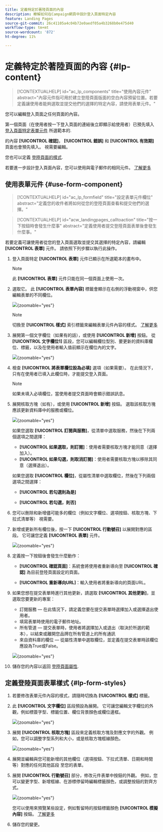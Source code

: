 ```yaml
---
title: 定義特定於著陸頁面的內容
description: 瞭解如何在Campaign網頁中設計登入頁面特定內容
feature: Landing Pages
source-git-commit: 26c41105a4c04b72e0aedf05a4b3268b0e475d40
workflow-type: tm+mt
source-wordcount: '872'
ht-degree: 11%

---
```


# 定義特定於著陸頁面的內容 {#lp-content}

>[!CONTEXTUALHELP]
>id="ac_lp_components"
>title="使用內容元件"
>abstract="內容元件指可用於建立登陸頁面版面的空白內容預留位置。若要定義讓使用者能夠選取並提交他們的選擇的特定內容，請使用表單元件。"

您可以編輯登入頁面之任何頁面的內容。


第一個頁面（在使用者按一下登入頁面的連結後立即顯示給使用者）已預先填入 [登入頁面特定表單元件](#use-form-component) 所選範本的<!-- to enable users to select and submit their choices-->.

的內容 **[!UICONTROL 確認]**， **[!UICONTROL 錯誤]** 和 **[!UICONTROL 有效期]** 頁面也會預先填入。 視需要編輯。

您也可以定義 [登陸頁面的樣式](#lp-form-styles).

若要進一步設計登入頁面內容，您可以使用與電子郵件的相同元件。 [了解更多](../email/content-components.md#add-content-components)

## 使用表單元件 {#use-form-component}

>[!CONTEXTUALHELP]
>id="ac_lp_formfield"
>title="設定表單元件欄位"
>abstract="定義您的收件者將如何從您的登陸頁面查看和提交他們的選擇。"

>[!CONTEXTUALHELP]
>id="acw_landingpages_calltoaction"
>title="按一下按鈕時會發生什麼事"
>abstract="定義使用者提交登陸頁面表單後會發生什麼事。"

若要定義可讓使用者從您的登入頁面選取並提交其選擇的特定內容，請編輯 **[!UICONTROL 表單]** 元件。 請依照下列步驟以執行此操作。

1. 登入頁面特定 **[!UICONTROL 表單]** 元件已顯示在所選範本的畫布中。

   >[!NOTE]
   >
   >此 **[!UICONTROL 表單]** 元件只能在同一個頁面上使用一次。

1. 選取它。 此 **[!UICONTROL 表單內容]** 標籤會顯示在右側的浮動視窗中，供您編輯表單的不同欄位。

   ![](assets/lp-form-component.png){zoomable=&quot;yes&quot;}

   >[!NOTE]
   >
   >切換至 **[!UICONTROL 樣式]** 索引標籤來編輯表單元件內容的樣式。 [了解更多](#lp-form-styles)

1. 展開第一個文字欄位（如果有的話），或使用 **[!UICONTROL 新增]** 按鈕。 從 **[!UICONTROL 文字欄位1]** 區段，您可以編輯欄位型別、要更新的資料庫欄位、標籤，以及在使用者輸入值前顯示在欄位內的文字。

   ![](assets/lp-form-text-field.png){zoomable=&quot;yes&quot;}

1. 檢查 **[!UICONTROL 將表單欄位設為必填]** 選項（如果需要）。 在此情況下，只有在使用者已填入此欄位時，才能提交登入頁面。

   >[!NOTE]
   >
   >如果未填入必填欄位，當使用者提交頁面時會顯示錯誤訊息。

1. 展開核取方塊（如有），或使用 **[!UICONTROL 新增]** 按鈕。 選取該核取方塊應該更新資料庫中的服務或欄位。

   ![](assets/lp-form-checkbox.png){zoomable=&quot;yes&quot;}

   如果您選取 **[!UICONTROL 訂閱與服務]**，從清單中選取服務，然後在下列兩個選項之間選擇：

   * **[!UICONTROL 如果選取，則訂閱]**：使用者需要核取方塊才能同意（選擇加入）。
   * **[!UICONTROL 如果勾選，則取消訂閱]**：使用者需要核取方塊以移除其同意（選擇退出）。

   如果您選取 **[!UICONTROL 欄位]**，從屬性清單中選取欄位，然後在下列兩個選項之間選擇：

   * **[!UICONTROL 若勾選則為是]**<!--TBC-->

   * **[!UICONTROL 若勾選，則否]**<!--TBC-->

1. 您可以刪除和新增儘可能多的欄位（例如文字欄位、選項按鈕、核取方塊、下拉式清單等） 視需要。

1. 新增或更新所有欄位後，按一下 **[!UICONTROL 行動號召]** 以展開對應的區段。 它可讓您定義 **[!UICONTROL 表單]** 元件。

   ![](assets/lp-call-to-action.png){zoomable=&quot;yes&quot;}

1. 定義按一下按鈕後會發生什麼動作：

   * **[!UICONTROL 確認頁面]**：系統會將使用者重新導向至 **[!UICONTROL 確認]** 為目前登陸頁面設定的頁面。

   * **[!UICONTROL 重新導向URL]**：輸入使用者將重新導向的頁面URL。

1. 如果您想在提交表單時進行其他更新，請選取 **[!UICONTROL 其他更新]**，並選取您要更新的專案：
   * 訂閱服務 — 在此情況下，請定義您要在提交表單時選擇加入或選擇退出使用者。
   * 填寫表單時使用的電子郵件地址。
   * 所有管道 — 提交表單時，使用者將選擇加入或退出（取決於所選的範本），以結束或離開您品牌在所有管道上的所有通訊
   * 來自資料庫的欄位 — 從屬性清單中選取欄位，並定義在提交表單時該欄位應設為True或False。

   ![](assets/lp-form-additionnal-updates.png){zoomable=&quot;yes&quot;}

1. 儲存您的內容以返回 [登陸頁面屬性](create-lp.md#create-landing-page).

## 定義登陸頁面表單樣式 {#lp-form-styles}

1. 若要修改表單元件內容的樣式，請隨時切換為 **[!UICONTROL 樣式]** 標籤。

1. 此 **[!UICONTROL 文字欄位]** 區段預設為展開。 它可讓您編輯文字欄位的外觀，例如標簽字型、標籤位置、欄位背景顏色或欄位邊框。

   ![](assets/lp-text-styles.png){zoomable=&quot;yes&quot;}

1. 展開 **[!UICONTROL 核取方塊]** 區段來定義核取方塊及對應文字的外觀。 例如，您可以調整字型系列和大小，或是核取方塊框線顏色。

   ![](assets/lp-checkbox-style.png){zoomable=&quot;yes&quot;}

1. 展開並編輯與您可能新增的其他欄位（選項按鈕、下拉式清單、日期和時間等）對應的任何其他區段 至您的表單。

1. 展開 **[!UICONTROL 行動號召]** 部分，修改元件表單中按鈕的外觀。 例如，您可以變更字型、新增框線、在游標停留時編輯標籤顏色，或調整按鈕的對齊方式。

   ![](assets/lp-call-to-action-style.png){zoomable=&quot;yes&quot;}

   您可以使用來預覽某些設定，例如暫留時的按鈕標籤顏色 **[!UICONTROL 模擬內容]** 按鈕。 [了解更多](create-lp.md#test-landing-page)

1. 儲存您的變更。
